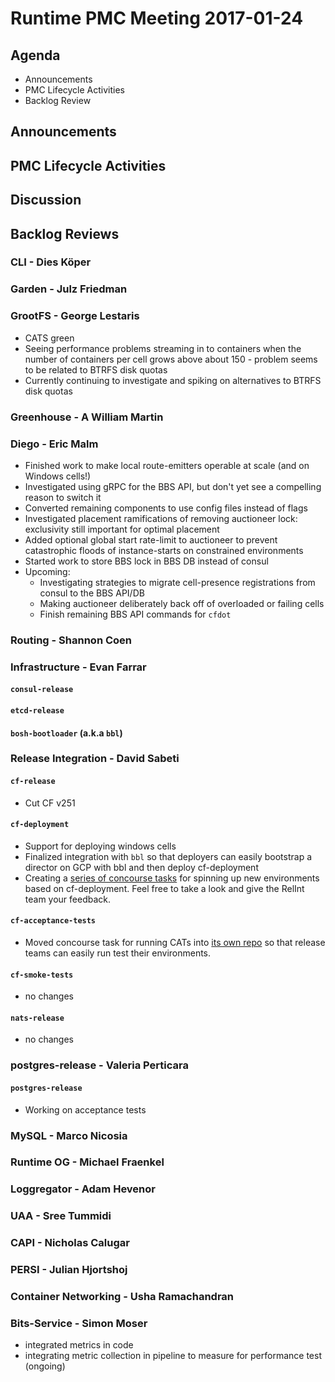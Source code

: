 # Runtime PMC Meeting 2017-01-24

## Agenda

* Announcements
* PMC Lifecycle Activities
* Backlog Review

## Announcements


## PMC Lifecycle Activities


## Discussion


## Backlog Reviews

### CLI - Dies Köper

### Garden - Julz Friedman

### GrootFS - George Lestaris

- CATS green
- Seeing performance problems streaming in to containers when the number of containers per cell grows above about 150 - problem seems to be related to BTRFS disk quotas
- Currently continuing to investigate and spiking on alternatives to BTRFS disk quotas

### Greenhouse - A William Martin

### Diego - Eric Malm

- Finished work to make local route-emitters operable at scale (and on Windows cells!)
- Investigated using gRPC for the BBS API, but don't yet see a compelling reason to switch it
- Converted remaining components to use config files instead of flags
- Investigated placement ramifications of removing auctioneer lock: exclusivity still important for optimal placement
- Added optional global start rate-limit to auctioneer to prevent catastrophic floods of instance-starts on constrained environments
- Started work to store BBS lock in BBS DB instead of consul
- Upcoming:
  - Investigating strategies to migrate cell-presence registrations from consul to the BBS API/DB
  - Making auctioneer deliberately back off of overloaded or failing cells
  - Finish remaining BBS API commands for `cfdot`


### Routing - Shannon Coen

### Infrastructure - Evan Farrar

#### `consul-release`

#### `etcd-release`

#### `bosh-bootloader` (a.k.a `bbl`)

### Release Integration - David Sabeti

#### `cf-release`
- Cut CF v251

#### `cf-deployment`
- Support for deploying windows cells
- Finalized integration with `bbl` so that deployers can easily bootstrap a director on GCP with bbl and then deploy cf-deployment
- Creating a [series of concourse tasks](https://github.com/cloudfoundry/cf-deployment-concourse-tasks) for spinning up new environments based on cf-deployment. Feel free to take a look and give the RelInt team your feedback.

#### `cf-acceptance-tests`
- Moved concourse task for running CATs into [its own repo](https://github.com/cloudfoundry/cats-concourse-task) so that release teams can easily run test their environments.

#### `cf-smoke-tests`
- no changes

#### `nats-release`
- no changes

### postgres-release - Valeria Perticara

#### `postgres-release`

- Working on acceptance tests

### MySQL - Marco Nicosia

### Runtime OG - Michael Fraenkel

### Loggregator - Adam Hevenor

### UAA - Sree Tummidi

### CAPI - Nicholas Calugar

### PERSI - Julian Hjortshoj

### Container Networking - Usha Ramachandran

### Bits-Service - Simon Moser

- integrated metrics in code 
- integrating metric collection in pipeline to measure for performance test (ongoing)
